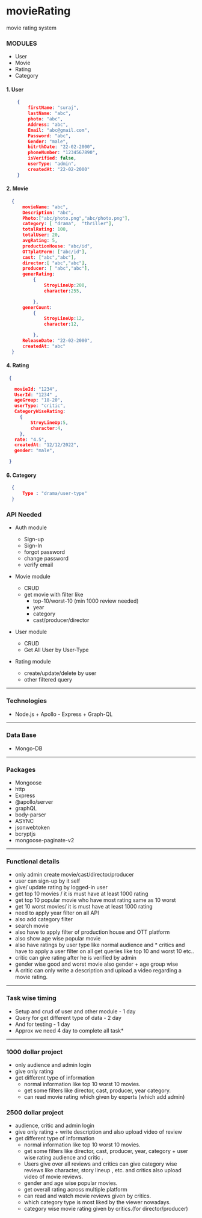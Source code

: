 # movieRating
movie rating system 

### **MODULES**

* User
* Movie
* Rating
* Category

####  1. User
```Json
    {
        firstName: "suraj",
        lastName: "abc",
        photo: "abc",
        Address: "abc",
        Email: "abc@gmail.com",
        Password: "abc",
        Gender: "male",
        bitrthDate: "22-02-2000",
        phoneNumber: "1234567890",
        isVerified: false,
        userType: "admin",
        createdAt: "22-02-2000"
    }
```
####  2. Movie
  ```Json
    {  
        movieName: "abc",
        Description: "abc",
        Photo:["abc/photo.png","abc/photo.png"],
        category: [ "drama",  "thriller"],
        totalRating: 100,
        totalUser: 20,
        avgRating: 5,
        productionHouse: "abc/id",
        OTTplatForm: ["abc/id"],
        cast: ["abc","abc"],
        director:[ "abc","abc"],
        producer: [ "abc","abc"],
        generRating: 
            { 
                StroyLineUp:200,
                character:255,

            },
        generCount: 
            {
                StroyLineUp:12,
                character:12,

            },
        ReleaseDate: "22-02-2000",
        createdAt: "abc"
    }
```
#### 4. Rating
   ```Json
    {

      movieId: "1234",
      UserId: "1234" ,
      ageGroup: "18-20",
      userType: "critic",
      CategoryWiseRating: 
        {
            StroyLineUp:5,
            character:4,
        },
      rate: "4.5",
      createdAt: "12/12/2022",
      gender: "male",

    }
```

#### 6. Category
  ```Json
    {
        Type : "drama/user-type"
    }
```
### **API Needed**

* Auth module
  * Sign-up
  * Sign-In
  * forgot password
  * change password
  * verify email
  
* Movie module
  * CRUD 
  * get movie with filter like
    * top-10/worst-10 (min 1000 review needed)
    * year
    * category
    * cast/producer/director
  
* User module 
  * CRUD 
  * Get All User by User-Type

* Rating module
  * create/update/delete by user
  * other filtered query
  
-----
### **Technologies**

   * Node.js + Apollo - Express + Graph-QL
----
### **Data Base**

   * Mongo-DB
---
### **Packages** 

*  Mongoose
*  http
*  Express
*  @apollo/server
*  graphQL
*  body-parser
*  ASYNC
*  jsonwebtoken
*  bcryptjs
*  mongoose-paginate-v2
---
### **Functional details** 

 * only admin create movie/cast/director/producer
 * user can sign-up by it self
 * give/ update rating by logged-in user
 * get top 10 movies / it is must have at least 1000 rating 
 * get top 10 popular movie who have most rating same as 10 worst
 * get 10 worst movies/ it is must have at least 1000 rating
 * need to apply year filter on all API
 * also add category filter
 * search movie
 * also have to apply filter of production house and OTT platform
 * also show age wise popular movie
 * also have ratings by user type like normal audience and * critics and have to apply a user filter on all get queries like top 10 and worst 10 etc..
 * critic can give rating after he is verified by admin 
 * gender wise good and worst movie also gender + age group wise 
 * A critic can only write a description and upload a video regarding a movie rating. 


---

### **Task wise timing**

*  Setup and crud of user and other module - 1 day
*  Query for get different type of data - 2 day
*  And for testing - 1 day
*  Approx we need 4 day to complete all task*

---

### **1000 dollar project** 

* only audience and admin login
* give only rating
* get different type of information 
    * normal information like top 10 worst 10 movies.
    * get some filters like director, cast, producer, year category. 
    * can read movie rating which given by experts (which add admin)

		
### **2500 dollar project**

* audience, critic and admin login
* give only rating + write description and also upload video of review 
* get different type of information 
    * normal information like top 10 worst 10 movies.
    * get some filters like director, cast, producer, year, category + user wise rating audience and critic .
    * Users give over all reviews and critics can give category wise reviews like character, story lineup , etc. and critics also upload video of movie reviews. 
    * gender and age wise popular movies.
    * get overall rating across multiple platform 
    * can read and watch movie reviews given by critics.
    * which category type is most liked by the viewer nowadays. 
    * category wise movie rating given by critics.(for director/producer)

